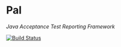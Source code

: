 # Pal

*Java Acceptance Test Reporting Framework*

[![Build Status](https://travis-ci.org/lyncode/pal.svg?branch=master)](https://travis-ci.org/lyncode/pal)
